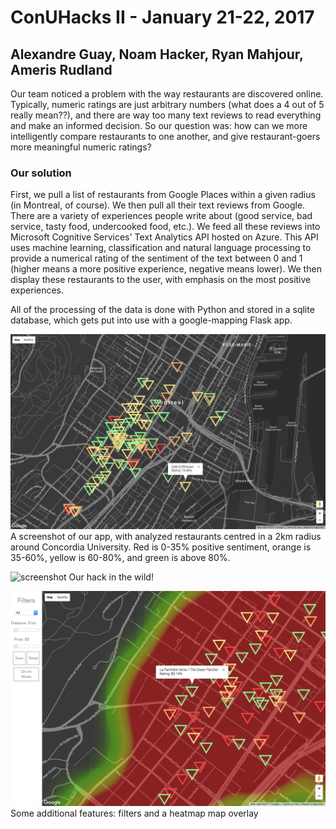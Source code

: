 # ConUHacks II - January 21-22, 2017
## Alexandre Guay, Noam Hacker, Ryan Mahjour, Ameris Rudland
Our team noticed a problem with the way restaurants are discovered online. Typically, numeric ratings are just arbitrary numbers (what does a 4 out of 5 really mean??), and there are way too many text reviews to read everything and make an informed decision. So our question was: how can we more intelligently compare restaurants to one another, and give restaurant-goers more meaningful numeric ratings?

### Our solution
First, we pull a list of restaurants from Google Places within a given radius (in Montreal, of course). We then pull all their text reviews from Google. There are a variety of experiences people write about (good service, bad service, tasty food, undercooked food, etc.). We feed all these reviews into Microsoft Cognitive Services' Text Analytics API hosted on Azure. This API uses machine learning, classification and natural language processing to provide a numerical rating of the sentiment of the text between 0 and 1 (higher means a more positive experience, negative means lower). We then display these restaurants to the user, with emphasis on the most positive experiences.

All of the processing of the data is done with Python and stored in a sqlite database, which gets put into use with a google-mapping Flask app.

![screenshot](https://github.com/AwesomeTEAMCONU/FoodMap/blob/master/screenshot.png)
A screenshot of our app, with analyzed restaurants centred in a 2km radius around Concordia University. Red is 0-35% positive sentiment, orange is 35-60%, yellow is 60-80%, and green is above 80%.

![screenshot](https://github.com/AwesomeTEAMCONU/FoodMap/blob/master/mobilescreenshot.jpg)
Our hack in the wild!

![screenshot2](https://github.com/AwesomeTEAMCONU/FoodMap/blob/master/screenshot_2.png)
Some additional features: filters and a heatmap map overlay
